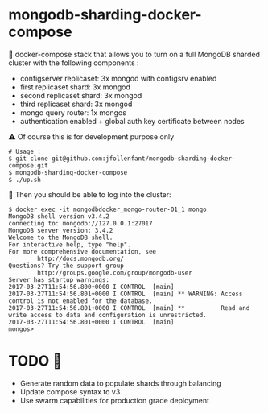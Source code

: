 # mongodb-sharding-docker-compose

:whale: docker-compose stack that allows you to turn on a full MongoDB sharded cluster with the following components :

 * configserver replicaset: 3x mongod with configsrv enabled 
 * first replicaset shard: 3x mongod 
 * second replicaset shard: 3x mongod
 * third replicaset shard: 3x mongod
 * mongo query router: 1x mongos
 * authentication enabled + global auth key certificate between nodes

:warning: Of course this is for development purpose only  

    # Usage :
    $ git clone git@github.com:jfollenfant/mongodb-sharding-docker-compose.git
    $ mongodb-sharding-docker-compose
    $ ./up.sh
    

:tropical_drink: Then you should be able to log into the cluster:

    $ docker exec -it mongodbdocker_mongo-router-01_1 mongo
    MongoDB shell version v3.4.2
    connecting to: mongodb://127.0.0.1:27017
    MongoDB server version: 3.4.2
    Welcome to the MongoDB shell.
    For interactive help, type "help".
    For more comprehensive documentation, see
         	http://docs.mongodb.org/
    Questions? Try the support group
        	http://groups.google.com/group/mongodb-user
    Server has startup warnings:
    2017-03-27T11:54:56.800+0000 I CONTROL  [main]
    2017-03-27T11:54:56.801+0000 I CONTROL  [main] ** WARNING: Access control is not enabled for the database.
    2017-03-27T11:54:56.801+0000 I CONTROL  [main] **          Read and write access to data and configuration is unrestricted.
    2017-03-27T11:54:56.801+0000 I CONTROL  [main]
    mongos>


   # TODO :construction:
   
  * Generate random data to populate shards through balancing 
  * Update compose syntax to v3 
  * Use swarm capabilities for production grade deployment 
  
